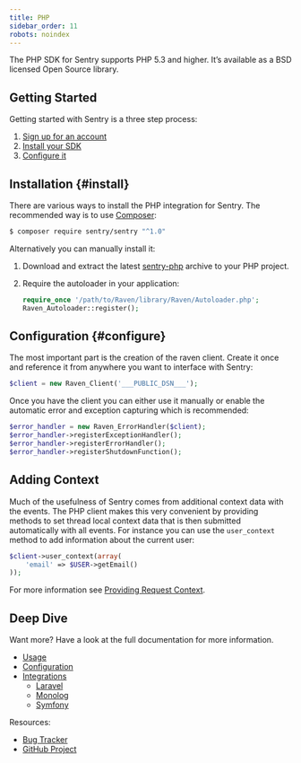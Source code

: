 ```yaml
---
title: PHP
sidebar_order: 11
robots: noindex
---
```


The PHP SDK for Sentry supports PHP 5.3 and higher. It’s available as a BSD licensed Open Source library.

## Getting Started
Getting started with Sentry is a three step process:

1.  [Sign up for an account](https://sentry.io/signup/)
2.  [Install your SDK](#install)
3.  [Configure it](#configure)

<!-- WIZARD installation -->
## Installation {#install}

There are various ways to install the PHP integration for Sentry. The recommended way is to use [Composer](http://getcomposer.org/):

```bash
$ composer require sentry/sentry "^1.0"
```

Alternatively you can manually install it:

1.  Download and extract the latest [sentry-php](https://github.com/getsentry/sentry-php/archive/master.zip) archive to your PHP project.
2.  Require the autoloader in your application:

    ```php
    require_once '/path/to/Raven/library/Raven/Autoloader.php';
    Raven_Autoloader::register();
    ```
<!-- ENDWIZARD -->

<!-- WIZARD configuration -->
## Configuration {#configure}

The most important part is the creation of the raven client. Create it once and reference it from anywhere you want to interface with Sentry:

```php
$client = new Raven_Client('___PUBLIC_DSN___');
```

Once you have the client you can either use it manually or enable the automatic error and exception capturing which is recommended:

```php
$error_handler = new Raven_ErrorHandler($client);
$error_handler->registerExceptionHandler();
$error_handler->registerErrorHandler();
$error_handler->registerShutdownFunction();
```
<!-- ENDWIZARD -->

## Adding Context

Much of the usefulness of Sentry comes from additional context data with the events. The PHP client makes this very convenient by providing methods to set thread local context data that is then submitted automatically with all events. For instance you can use the `user_context` method to add information about the current user:

```php
$client->user_context(array(
    'email' => $USER->getEmail()
));
```

For more information see [Providing Request Context](/clients/php/config/#sentry-php-request-context).

## Deep Dive

Want more? Have a look at the full documentation for more information.

-   [Usage](/clients/php/usage/)
-   [Configuration](/clients/php/config/)
-   [Integrations](/clients/php/integrations/)
    -   [Laravel](/clients/php/integrations/#laravel)
    -   [Monolog](/clients/php/integrations/#monolog)
    -   [Symfony](/clients/php/integrations/#symfony2)

Resources:

-   [Bug Tracker](http://github.com/getsentry/sentry-php/issues)
-   [GitHub Project](http://github.com/getsentry/sentry-php)
